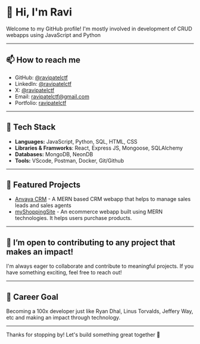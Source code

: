 # 👋 Hi, I'm Ravi
Welcome to my GitHub profile! I'm mostly involved in development of CRUD webapps using JavaScript and Python

---

## 📫 How to reach me

- GitHub: [@ravipatelctf](https://github.com/ravipatelctf)
- LinkedIn: [@ravipatelctf](https://www.linkedin.com/in/ravipatelctf/)
- X: [@ravipatelctf](https://x.com/ravipatelctf)
- Email: [ravipatelctf@gmail.com](ravipatelctf@gmail.com)
- Portfolio: [ravipatelctf](https://ravipatelctf.netlify.app/)

---

## 🚀 Tech Stack

- **Languages:** JavaScript, Python, SQL, HTML, CSS
- **Libraries & Framworks**: React, Express JS, Mongoose, SQLAlchemy
- **Databases:** MongoDB, NeonDB
- **Tools:** VScode, Postman, Docker, Git/Github

---

## 📂 Featured Projects

- [Anvaya CRM](https://frontend-mp2.vercel.app/) - A MERN based CRM webapp that helps to manage sales leads and sales agents
- [myShoppingSite](https://frontend-mp1.vercel.app/) - An ecommerce webapp built using MERN technologies. It helps users purchase products.
---

## 🌱 I’m open to contributing to any project that makes an impact!
I'm always eager to collaborate and contribute to meaningful projects. If you have something exciting, feel free to reach out!

---

## 🎯 Career Goal

Becoming a 100x developer just like Ryan Dhal, Linus Torvalds, Jeffery Way, etc  and making an impact through technology.

---

Thanks for stopping by! Let's build something great together 🚀
